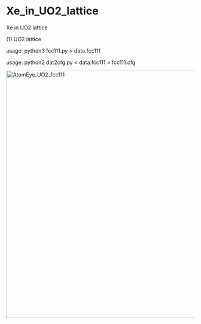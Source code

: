 # Xe_in_UO2_lattice
Xe in UO2 lattice

(1) UO2 lattice

usage: python3 fcc111.py > data.fcc111

usage: python2 dat2cfg.py < data.fcc111 > fcc111.cfg

<img width="662" alt="AtomEye_UO2_fcc111" src="https://user-images.githubusercontent.com/1296728/180423942-c757bfec-ed6e-4e63-8201-4a446dfc7ea9.png">
